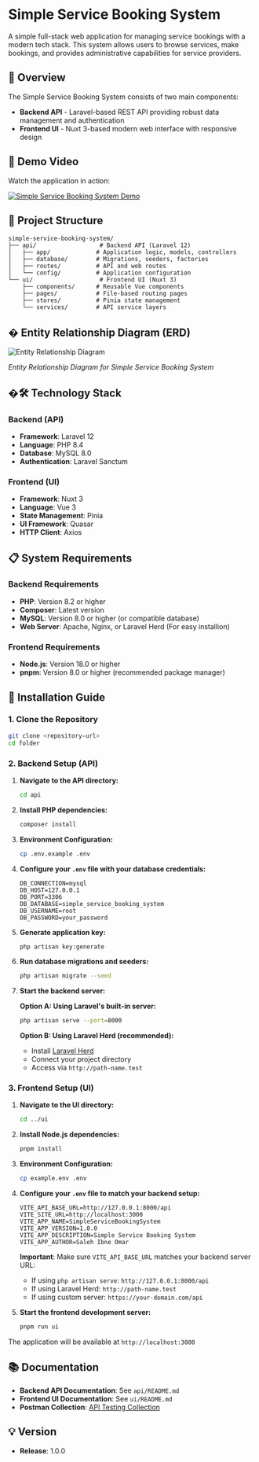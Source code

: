 # Simple Service Booking System

A simple full-stack web application for managing service bookings with a modern tech stack. This system allows users to browse services, make bookings, and provides administrative capabilities for service providers.

## 🌟 Overview

The Simple Service Booking System consists of two main components:

- **Backend API** - Laravel-based REST API providing robust data management and authentication
- **Frontend UI** - Nuxt 3-based modern web interface with responsive design

## 🎥 Demo Video

Watch the application in action:

[![Simple Service Booking System Demo](https://img.youtube.com/vi/lmhR__9-Yww/maxresdefault.jpg)](https://youtu.be/lmhR__9-Yww)

## 📁 Project Structure

```
simple-service-booking-system/
├── api/                  # Backend API (Laravel 12)
│   ├── app/             # Application logic, models, controllers
│   ├── database/        # Migrations, seeders, factories
│   ├── routes/          # API and web routes
│   └── config/          # Application configuration
└── ui/                   # Frontend UI (Nuxt 3)
    ├── components/      # Reusable Vue components
    ├── pages/           # File-based routing pages
    ├── stores/          # Pinia state management
    └── services/        # API service layers
```

## �️ Entity Relationship Diagram (ERD)

![Entity Relationship Diagram](https://ibb.co/CjtRWQQ)

_Entity Relationship Diagram for Simple Service Booking System_

## �🛠️ Technology Stack

### Backend (API)

- **Framework**: Laravel 12
- **Language**: PHP 8.4
- **Database**: MySQL 8.0
- **Authentication**: Laravel Sanctum

### Frontend (UI)

- **Framework**: Nuxt 3
- **Language**: Vue 3
- **State Management**: Pinia
- **UI Framework**: Quasar
- **HTTP Client**: Axios

## 📋 System Requirements

### Backend Requirements

- **PHP**: Version 8.2 or higher
- **Composer**: Latest version
- **MySQL**: Version 8.0 or higher (or compatible database)
- **Web Server**: Apache, Nginx, or Laravel Herd (For easy installion)

### Frontend Requirements

- **Node.js**: Version 18.0 or higher
- **pnpm**: Version 8.0 or higher (recommended package manager)

## 🚀 Installation Guide

### 1. Clone the Repository

```bash
git clone <repository-url>
cd folder
```

### 2. Backend Setup (API)

1. **Navigate to the API directory:**

   ```bash
   cd api
   ```

2. **Install PHP dependencies:**

   ```bash
   composer install
   ```

3. **Environment Configuration:**

   ```bash
   cp .env.example .env
   ```

4. **Configure your `.env` file with your database credentials:**

   ```env
   DB_CONNECTION=mysql
   DB_HOST=127.0.0.1
   DB_PORT=3306
   DB_DATABASE=simple_service_booking_system
   DB_USERNAME=root
   DB_PASSWORD=your_password
   ```

5. **Generate application key:**

   ```bash
   php artisan key:generate
   ```

6. **Run database migrations and seeders:**

   ```bash
   php artisan migrate --seed
   ```

7. **Start the backend server:**

   **Option A: Using Laravel's built-in server:**

   ```bash
   php artisan serve --port=8000
   ```

   **Option B: Using Laravel Herd (recommended):**

   - Install [Laravel Herd](https://herd.laravel.com/)
   - Connect your project directory
   - Access via `http://path-name.test`

### 3. Frontend Setup (UI)

1. **Navigate to the UI directory:**

   ```bash
   cd ../ui
   ```

2. **Install Node.js dependencies:**

   ```bash
   pnpm install
   ```

3. **Environment Configuration:**

   ```bash
   cp example.env .env
   ```

4. **Configure your `.env` file to match your backend setup:**

   ```env
   VITE_API_BASE_URL=http://127.0.0.1:8000/api
   VITE_SITE_URL=http://localhost:3000
   VITE_APP_NAME=SimpleServiceBookingSystem
   VITE_APP_VERSION=1.0.0
   VITE_APP_DESCRIPTION=Simple Service Booking System
   VITE_APP_AUTHOR=Saleh Ibne Omar
   ```

   **Important**: Make sure `VITE_API_BASE_URL` matches your backend server URL:

   - If using `php artisan serve`: `http://127.0.0.1:8000/api`
   - If using Laravel Herd: `http://path-name.test`
   - If using custom server: `https://your-domain.com/api`

5. **Start the frontend development server:**
   ```bash
   pnpm run ui
   ```

The application will be available at `http://localhost:3000`

## 📚 Documentation

- **Backend API Documentation**: See `api/README.md`
- **Frontend UI Documentation**: See `ui/README.md`
- **Postman Collection**: [API Testing Collection](https://tinyurl.com/3ew8c66h)

## 💡 Version

- **Release**: 1.0.0
